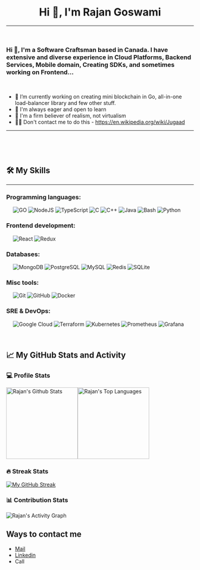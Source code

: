 <h1 align="center">Hi 👋, I'm Rajan Goswami</h1>

<!--
**r-goswami/r-goswami** is a ✨ _special_ ✨ repository because its `README.md` (this file) appears on your GitHub profile.

Here are some ideas to get you started:

- 🔭 I’m currently working on ...
- 🌱 I’m currently learning ...
- 👯 I’m looking to collaborate on ...
- 🤔 I’m looking for help with ...
- 💬 Ask me about ...
- 📫 How to reach me: ...
- 😄 Pronouns: ...
- ⚡ Fun fact: ...
-->

-------------------
&emsp;
<h3 align="left">Hi 👋, I'm a Software Craftsman based in Canada. I have extensive and diverse experience in Cloud Platforms, Backend Services, Mobile domain, Creating SDKs, and sometimes working on Frontend...</h3>
&emsp;

- 🔭 I’m currently working on creating mini blockchain in Go, all-in-one load-balancer library and few other stuff.
- 🍁 I'm always eager and open to learn
- 🌴 I'm a firm believer of realism, not virtualism
- 🙅‍♂️ Don't contact me to do this - https://en.wikipedia.org/wiki/Jugaad

   
-------------------
&emsp;

<!-- - 🔭 I’m currently working with [Zblocks](https://zblocks.io/) for Enterprise Blockchain Platform development.) -->

&emsp;

## 🛠️ My Skills
-------------------
### Programming languages:
&emsp;
![GO](https://img.shields.io/badge/-GO-000?&logo=Go)
![NodeJS](https://img.shields.io/badge/Node.js-000?logo=node.js&logoColor=white)
![TypeScript](https://img.shields.io/badge/-TypeScript-000?&logo=TypeScript&logoColor=007ACC)
![C](https://img.shields.io/badge/C-000?logo=c&logoColor=white)
![C++](https://img.shields.io/badge/C%2B%2B-000?logo=c%2B%2B&logoColor=white)
![Java](https://img.shields.io/badge/Java-000?logo=openjdk&logoColor=white)
![Bash](https://img.shields.io/badge/-Bash-000?&logo=GNU-Bash)
![Python](https://img.shields.io/badge/-Python-000?&logo=Python)

### Frontend development:
&emsp;
![React](https://img.shields.io/badge/-React-000?&logo=React)
![Redux](https://img.shields.io/badge/-Redux-000?&logo=Redux)

### Databases:
&emsp;
![MongoDB](https://img.shields.io/badge/-MongoDB-000?&logo=MongoDB)
![PostgreSQL](https://img.shields.io/badge/-PostgreSQL-000?&logo=PostgreSQL)
![MySQL](https://img.shields.io/badge/-MySQL-000?&logo=MySQL)
![Redis](https://img.shields.io/badge/-Redis-000?&logo=Redis)
![SQLite](https://img.shields.io/badge/-SQLite-000?&logo=SQLite)

### Misc tools:
&emsp;
![Git](https://img.shields.io/badge/-Git-000?&logo=Git)
![GitHub](https://img.shields.io/badge/-GitHub-000?&logo=GitHub)
![Docker](https://img.shields.io/badge/-Docker-000?&logo=Docker)

### SRE & DevOps:
&emsp;
![Google Cloud](https://img.shields.io/badge/Google_Cloud-000?logo=google-cloud&logoColor=white)
![Terraform](https://img.shields.io/badge/-Terraform-000?logo=Terraform)
![Kubernetes](https://img.shields.io/badge/-Kubernetes-000?&logo=Kubernetes)
![Prometheus](https://img.shields.io/badge/-Prometheus-000?&logo=Prometheus)
![Grafana](https://img.shields.io/badge/-Grafana-000?&logo=Grafana)

&emsp;

## 📈 My GitHub Stats and Activity

### 💻 Profile Stats

<img alt="Rajan's Github Stats" src="https://github-readme-stats.vercel.app/api/?username=rajan-goswami&show_icons=true&include_all_commits=true&count_private=true&theme=react&hide_border=true&bg_color=1F222E&title_color=F85D7F&icon_color=F8D866" height="192px"/><img alt="Rajan's Top Languages" src="https://github-readme-stats.vercel.app/api/top-langs/?username=r-goswami&langs_count=8&layout=compact&theme=react&hide_border=true&bg_color=1F222E&title_color=F85D7F&icon_color=F8D866" height="192px"/>


### 🔥 Streak Stats

[![My GitHub Streak](https://github-readme-streak-stats.herokuapp.com?user=rajan-goswami)](https://git.io/streak-stats)

### 📊 Contribution Stats

<img alt="Rajan's Activity Graph" src="https://github-readme-activity-graph.cyclic.app/graph/?username=rajan-goswami&bg_color=1F222E&color=F8D866&line=F85D7F&point=FFFFFF&hide_border=true" />

## Ways to contact me

<ul>
<li><a href="mailto:rajan.goswami85@gmail.com" rel="me">Mail</a>
<li><a href="https://www.linkedin.com/in/rajangoswami/" rel="me">Linkedin</a>
<li>Call</li>
</li>
</ul>

